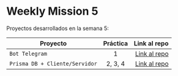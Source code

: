 # Weekly Mission 5

Proyectos desarrollados en la semana 5:

| Proyecto | Práctica | Link al repo |
| ------------- |:-------------:| -----:|
|`Bot Telegram`|1|[Link al repo](https://github.com/vicogarcia16/Bot_FizzBuzz)|
|`Prisma DB + Cliente/Servidor`|2, 3, 4|[Link al repo](https://github.com/vicogarcia16/prismadb)|

